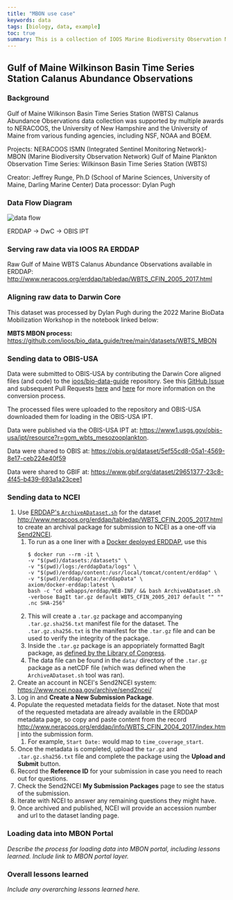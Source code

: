 ```yaml
---
title: "MBON use case"
keywords: data
tags: [biology, data, example]
toc: true
summary: This is a collection of IOOS Marine Biodiversity Observation Network (MBON) data flow use cases.
---
```

## Gulf of Maine Wilkinson Basin Time Series Station Calanus Abundance Observations

### Background
Gulf of Maine Wilkinson Basin Time Series Station (WBTS) Calanus Abundance Observations data collection was supported by multiple awards to NERACOOS, the University of New Hampshire and the University of Maine from various funding agencies, including NSF, NOAA and BOEM.

Projects: NERACOOS ISMN (Integrated Sentinel Monitoring Network)- MBON (Marine Biodiversity Observation Network) Gulf of Maine Plankton Observation Time Series: Wilkinson Basin Time Series Station (WBTS)

Creator: Jeffrey Runge, Ph.D (School of Marine Sciences, University of Maine, Darling Marine Center)
Data processor: Dylan Pugh

### Data Flow Diagram
![data flow](./WBTS_Zoo_MBON_Data_Flow_v1.5.svg)

ERDDAP -> DwC -> OBIS IPT

### Serving raw data via IOOS RA ERDDAP
Raw Gulf of Maine WBTS Calanus Abundance Observations available in ERDDAP: <http://www.neracoos.org/erddap/tabledap/WBTS_CFIN_2005_2017.html>

### Aligning raw data to Darwin Core
This dataset was processed by Dylan Pugh during the 2022 Marine BioData Mobilization Workshop in the notebook linked below:

**MBTS MBON process:** <https://github.com/ioos/bio_data_guide/tree/main/datasets/WBTS_MBON>

### Sending data to OBIS-USA
Data were submitted to OBIS-USA by contributing the Darwin Core aligned files (and code) to the [ioos/bio-data-guide](https://github.com/ioos/bio_data_guide) repository. See this [GitHub Issue](https://github.com/ioos/bio_data_guide/issues/102) and subsequent Pull Requests [here](https://github.com/ioos/bio_data_guide/pull/101) and [here](https://github.com/ioos/bio_data_guide/pull/108) for more information on the conversion process.

The processed files were uploaded to the repository and OBIS-USA downloaded them for loading in the OBIS-USA IPT.

Data were published via the OBIS-USA IPT at: <https://www1.usgs.gov/obis-usa/ipt/resource?r=gom_wbts_mesozooplankton>.

Data were shared to OBIS at: <https://obis.org/dataset/5ef55cd8-05a1-4569-8e17-ceb224e40f59>

Data were shared to GBIF at: <https://www.gbif.org/dataset/29651377-23c8-4f45-b439-693a1a23cee1>

### Sending data to NCEI
1. Use [ERDDAP's `ArchiveADataset.sh`](https://coastwatch.pfeg.noaa.gov/erddap/download/setup.html#ArchiveADataset) for the dataset <http://www.neracoos.org/erddap/tabledap/WBTS_CFIN_2005_2017.html> to create an archival package for submission to NCEI as a one-off via [Send2NCEI](https://www.ncei.noaa.gov/archive/send2ncei/).
   1. To run as a one liner with a [Docker deployed ERDDAP](https://ioos.github.io/erddap-gold-standard/index.html), use this 
      ```
      $ docker run --rm -it \
      -v "$(pwd)/datasets:/datasets" \
      -v "$(pwd)/logs:/erddapData/logs" \
      -v "$(pwd)/erddap/content:/usr/local/tomcat/content/erddap" \
      -v "$(pwd)/erddap/data:/erddapData" \
      axiom/docker-erddap:latest \
      bash -c "cd webapps/erddap/WEB-INF/ && bash ArchiveADataset.sh -verbose BagIt tar.gz default WBTS_CFIN_2005_2017 default "" "" .nc SHA-256"
      ```
   2. This will create a `.tar.gz` package and accompanying `.tar.gz.sha256.txt` manifest file for the dataset. The `.tar.gz.sha256.txt` is the manifest for the `.tar.gz` file and can be used to verify the integrity of the package.
   3. Inside the `.tar.gz` package is an appopriately formatted BagIt package, as [defined by the Library of Congress](https://www.ietf.org/rfc/rfc8493.txt).
   4. The data file can be found in the `data/` directory of the `.tar.gz` package as a netCDF file (which was defined when the `ArchiveADataset.sh` tool was ran). 
2. Create an account in NCEI's Send2NCEI system: <https://www.ncei.noaa.gov/archive/send2ncei/>
3. Log in and **Create a New Submission Package**.
4. Populate the requested metadata fields for the dataset. Note that most of the requested metadata are already available in the ERDDAP metadata page, so copy and paste content from the record <http://www.neracoos.org/erddap/info/WBTS_CFIN_2004_2017/index.html> into the submission form.
   1. For example, `Start Date:` would map to `time_coverage_start`.
6. Once the metadata is completed, upload the `tar.gz` and `.tar.gz.sha256.txt` file and complete the package using the **Upload and Submit** button.
7. Record the **Reference ID** for your submission in case you need to reach out for questions.
8. Check the Send2NCEI **My Submission Packages** page to see the status of the submission.
9. Iterate with NCEI to answer any remaining questions they might have. 
10. Once archived and published, NCEI will provide an accession number and url to the dataset landing page. 

### Loading data into MBON Portal
*Describe the process for loading data into MBON portal, including lessons learned. Include link to MBON portal layer.*

### Overall lessons learned
*Include any overarching lessons learned here.*
